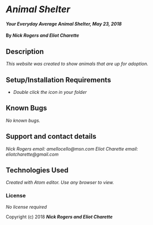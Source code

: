 # _Animal Shelter_

#### _Your Everyday Average Animal Shelter, May 23, 2018_

#### By _**Nick Rogers and Eliot Charette**_

## Description

_This website was created to show animals that are up for adoption._

## Setup/Installation Requirements

* _Double click the icon in your folder_

## Known Bugs

_No known bugs._

## Support and contact details

_Nick Rogers email: amellocello@msn.com_
_Eliot Charette email: eliotcharette@gmail.com_

## Technologies Used

_Created with Atom editor.  Use any browser to view._

### License

*No license required*

Copyright (c) 2018 **_Nick Rogers and Eliot Charette_**
